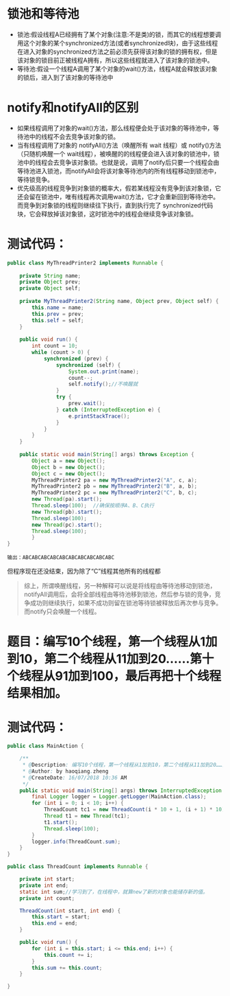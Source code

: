 # 锁池和等待池
- 锁池:假设线程A已经拥有了某个对象(注意:不是类)的锁，而其它的线程想要调用这个对象的某个synchronized方法(或者synchronized块)，由于这些线程在进入对象的synchronized方法之前必须先获得该对象的锁的拥有权，但是该对象的锁目前正被线程A拥有，所以这些线程就进入了该对象的锁池中。
- 等待池:假设一个线程A调用了某个对象的wait()方法，线程A就会释放该对象的锁后，进入到了该对象的等待池中
# notify和notifyAll的区别
- 如果线程调用了对象的wait()方法，那么线程便会处于该对象的等待池中，等待池中的线程不会去竞争该对象的锁。
- 当有线程调用了对象的 notifyAll()方法（唤醒所有 wait 线程）或 notify()方法（只随机唤醒一个 wait线程），被唤醒的的线程便会进入该对象的锁池中，锁池中的线程会去竞争该对象锁。也就是说，调用了notify后只要一个线程会由等待池进入锁池，而notifyAll会将该对象等待池内的所有线程移动到锁池中，等待锁竞争。
- 优先级高的线程竞争到对象锁的概率大，假若某线程没有竞争到该对象锁，它还会留在锁池中，唯有线程再次调用wait()方法，它才会重新回到等待池中。而竞争到对象锁的线程则继续往下执行，直到执行完了 synchronized代码块，它会释放掉该对象锁，这时锁池中的线程会继续竞争该对象锁。
# 测试代码：

```java
public class MyThreadPrinter2 implements Runnable {     
    
    private String name;     
    private Object prev;     
    private Object self;     
    
    private MyThreadPrinter2(String name, Object prev, Object self) {     
        this.name = name;     
        this.prev = prev;     
        this.self = self;     
    }     
    
    public void run() {     
        int count = 10;     
        while (count > 0) {     
            synchronized (prev) {     
                synchronized (self) {     
                    System.out.print(name);     
                    count--;    
                    self.notify();//不唤醒就     
                }     
                try {     
                    prev.wait();     
                } catch (InterruptedException e) {     
                    e.printStackTrace();     
                }     
            }     
        }     
    }     
    
    public static void main(String[] args) throws Exception {     
        Object a = new Object();     
        Object b = new Object();     
        Object c = new Object();     
        MyThreadPrinter2 pa = new MyThreadPrinter2("A", c, a);     
        MyThreadPrinter2 pb = new MyThreadPrinter2("B", a, b);     
        MyThreadPrinter2 pc = new MyThreadPrinter2("C", b, c);                  
        new Thread(pa).start();  
        Thread.sleep(100);  //确保按顺序A、B、C执行  
        new Thread(pb).start();  
        Thread.sleep(100);    
        new Thread(pc).start();     
        Thread.sleep(100);    
        }     
}
```

```
输出：ABCABCABCABCABCABCABCABCABCABC
```
但程序现在还没结束，因为除了“C”线程其他所有的线程都
> 综上，所谓唤醒线程，另一种解释可以说是将线程由等待池移动到锁池，notifyAll调用后，会将全部线程由等待池移到锁池，然后参与锁的竞争，竞争成功则继续执行，如果不成功则留在锁池等待锁被释放后再次参与竞争。而notify只会唤醒一个线程。 


# 题目：编写10个线程，第一个线程从1加到10，第二个线程从11加到20……第十个线程从91加到100，最后再把十个线程结果相加。

# 测试代码：

```java
public class MainAction {

    /**
     * @Description: 编写10个线程，第一个线程从1加到10，第二个线程从11加到20……第十个线程从91加到100，最后再把十个线程结果相加
     * @Author: by haoqiang.zheng
     * @CreateDate: 16/07/2018 10:36 AM
     */
    public static void main(String[] args) throws InterruptedException {
        final Logger logger = Logger.getLogger(MainAction.class);
        for (int i = 0; i < 10; i++) {
            ThreadCount tc1 = new ThreadCount(i * 10 + 1, (i + 1) * 10);
            Thread t1 = new Thread(tc1);
            t1.start();
            Thread.sleep(100);
        }
        logger.info(ThreadCount.sum);
    }
}

public class ThreadCount implements Runnable {

    private int start;
    private int end;
    static int sum;//学习到了，在线程中，就算new了新的对象也能储存新的值。
    private int count;

    ThreadCount(int start, int end) {
        this.start = start;
        this.end = end;
    }

    public void run() {
        for (int i = this.start; i <= this.end; i++) {
            this.count += i;
        }
        this.sum += this.count;
    }

}
```